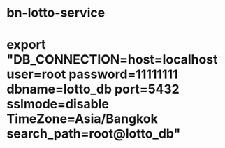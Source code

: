 # bn-lotto-service
# export "DB_CONNECTION=host=localhost user=root password=11111111 dbname=lotto_db port=5432 sslmode=disable TimeZone=Asia/Bangkok search_path=root@lotto_db"